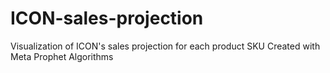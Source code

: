 # ICON-sales-projection
Visualization of ICON's sales projection for each product SKU
Created with Meta Prophet Algorithms
